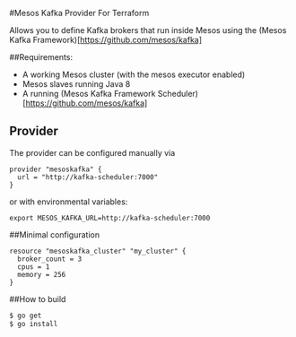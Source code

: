 #Mesos Kafka Provider For Terraform

Allows you to define Kafka brokers that run inside Mesos using the
(Mesos Kafka Framework)[https://github.com/mesos/kafka]

##Requirements: 
* A working Mesos cluster (with the mesos executor enabled)
* Mesos slaves running Java 8
* A running (Mesos Kafka Framework Scheduler)[https://github.com/mesos/kafka]

## Provider

The provider can be configured manually via
```
provider "mesoskafka" {
  url = "http://kafka-scheduler:7000"
}
```

or with environmental variables:
```
export MESOS_KAFKA_URL=http://kafka-scheduler:7000
```

##Minimal configuration
```
resource "mesoskafka_cluster" "my_cluster" {
  broker_count = 3
  cpus = 1
  memory = 256
}
```

##How to build
```bash
$ go get
$ go install
```
